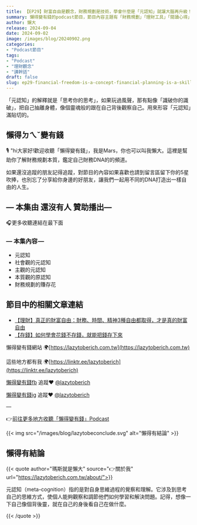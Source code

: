 ```yaml
---
title: 【EP29】財富自由是觀念，財務規劃是技術，學會什麼是「元認知」就讓大腦再升級！
summary: 懶得變有錢的podcast節目，節目內容主題有「財務規劃」「理財工具」「閱讀心得」「職涯與生活」，內容涵蓋了你與金錢會產生的所有關係。如果想要讓自己對「財務規劃」的本質有更進一步的認識，歡迎訂閱、追蹤、分享並歡迎進一步提出你的想法，讓更多人一起財務有規劃、快樂有方法。
author: 懶大
release: 2024-09-04
date: 2024-09-02
image: /images/blog/20240902.png
categories:
- "Podcast節目"
tags:
- "Podcast"
- "理財觀念"
- "講幹話"
draft: false
slug: ep29-financial-freedom-is-a-concept-financial-planning-is-a-skill-learning-what-metacognition-is-will-upgrade-your-brain
---
```

「元認知」的解釋就是「思考你的思考」，如果玩過風聲，那有點像「識破你的識破」，把自己抽離身體，像個靈魂般的跟在自己背後觀察自己。用來形容「元認知」滿貼切的。

## 懶得ㄉㄟˇ變有錢

🎙️ "hi大家好!歡迎收聽「懶得變有錢」，我是Mars，你也可以叫我懶大。這裡是幫助你了解財務規劃本質，鑑定自己財務DNA的的頻道。

如果還沒追蹤的朋友記得追蹤，對節目的內容如果喜歡也請到留言區留下你的5星吹捧，也別忘了分享給你身邊的好朋友，讓我們一起用不同的DNA打造出一樣自由的人生。

## — 本集由 還沒有人 贊助播出—

🎧更多收聽連結在最下面

### — 本集內容 —

- 元認知
- 社會觀的元認知
- 主觀的元認知
- 本質觀的原認知
- 財務規劃的賺存花

## 節目中的相關文章連結

- [【理財】真正的財富自由：財務、時間、精神3種自由都取得，才是真的財富自由](https://lazytoberich.com.tw/blog/finance-to-truly-achieve-financial-freedom-one-must-attain-three-types-of-freedom-financial-time-and-mental-freedom/)
- [【存錢】如何學會花錢不存錢，就能把錢存下來](https://lazytoberich.com.tw/blog/how-to-learn-to-spend-not-save-and-still-save-money/)

懶得變有錢網站 🌍[https://lazytoberich.com.tw](https://lazytoberich.com.tw)

這些地方都有我 🌍[https://linktr.ee/lazytoberich](https://linktr.ee/lazytoberich)

[懶得變有錢fb](https://www.facebook.com/lazytoberich) 追蹤❤️ [@lazytoberich](https://www.facebook.com/lazytoberich)

[懶得變有錢ig](https://www.instagram.com/lazytoberich/) 追蹤❤️ [@lazytoberich](https://www.instagram.com/lazytoberich/)

—

👉[前往更多地方收聽「懶得變有錢」Podcast](https://solink.soundon.fm/lazytoberich)

{{< img src="/images/blog/lazytobeconclude.svg" alt="懶得有結論" >}}

## 懶得有結論

{{< quote author="瑪斯就是懶大" source="👉關於我" url="https://lazytoberich.com.tw/about/">}}

元認知（meta-cognition）指的是對自身思維過程的覺察和理解。它涉及到思考自己的思維方式，使個人能夠觀察和調節他們如何學習和解決問題。記得，想像一下自己像個背後靈，就在自己的身後看自己在做什麼。

{{< /quote >}}
